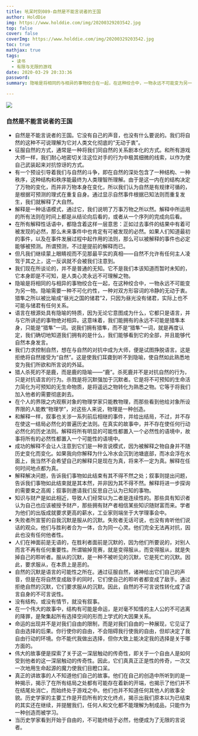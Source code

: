 ```yaml
---
title: 吼呆时刻089-自然是不能言说者的王国
author: HoldDie
img: https://www.holddie.com/img/20200329203542.jpg
top: false
cover: false
coverImg: https://www.holddie.com/img/20200329203542.jpg
toc: true
mathjax: true
tags:
  - 读书
  - 有限与无限的游戏
date: 2020-03-29 20:33:36
password:
summary: 隐喻是将相同的与相异的事物绞合在一起，在这种绞合中，一物永远不可能变为另一物。隐喻需要一种不可化约性，一种对双方形容词的冷静的无动于衷。

---
```


![](https://www.holddie.com/img/20200329203542.jpg)

### 自然是不能言说者的王国

- 自然是不能言说者的王国。它没有自己的声音，也没有什么要说的。我们将自然的这种不可说理解为它对人类文化彻底的“无动于衷”。
- 征服自然的方式，通常是一种将我们同自然的关系剧本化的方式。和所有游戏大师一样，我们耐心地密切关注这位对手的行为中极其细微的线索，以作为使自己武装起来对抗惊讶的方式。
- 有一个预设引导着我们与自然的斗争，即在自然的深处包含了一种结构、一种秩序，这种结构和秩序能最终为人类理智所理解。由于是这一内在的结构决定了万物的变化，而并非万物本身在变化，所以我们认为自然是有规律可循的，是根据可预测的理式在重复自身。通过显示自然事件根据已知法则而重复发生，我们就解释了大自然。
- 解释是一种话语模式，通过它，我们说明了万事万物之所以然。解释中所运用的所有法则在时间上都是从结论向后看的，或者从一个序列的完成向后看。
- 在所有解释性话语中，都隐含着这样一层意思：正如过去事件的结果中有着可被发现的必然，那么未来事件中也肯定有可被发现的必然。如果人们知道最初的事件，以及在事件发展过程中起作用的法则，那么可以被解释的事件也必定能够被预测。所谓预测，不过是提前的解释而已。
- 但凡我们继续蒙上眼睛视而不见那最平实的真相——自然不允许有任何主人凌驾于其之上，这一反讽就不会被我们注意到。
- 我们现在所谈论的，并不是普通的无知。它不是我们本该知道而暂时未知的，它本身即是不可知，是人类心灵永远不可理解之物。
- 隐喻是将相同的与相异的事物绞合在一起，在这种绞合中，一物永远不可能变为另一物。隐喻需要一种不可化约性，一种对双方形容词的冷静的无动于衷。猎隼之所以被比喻成“昼光之国的储君”2，只因为昼光没有储君，实际上也不可能与储君有任何关系。
- 语言在根源处具有隐喻的特质，因为无论它意图成为什么，它都只是语言，并与它所讲述的事物绝对相异。这意味着，我们能拥有的永远不可能是猎隼本身，只能是“猎隼”一词。说我们拥有猎隼，而不是“猎隼”一词，就是再度认定，我们确切地知道我们拥有的是什么，我们能够看到它的全部，并且能够代自然本身发言。
- 我们力求控制自然，想在与自然的对抗中成为大师，便是试图挣脱语言。这是拒绝将自然接受为“自然”。这是使我们耳聋到听不到隐喻，使自然如此熟悉地变为我们所欲和所言说的外延。
- 猎人杀死的不是鹿，而是鹿的隐喻——“鹿”。杀死鹿并不是对抗自然的行为，只是对抗语言的行为。杀戮是将沉默强加于沉默者。它是将不可预知的生命活力简化为可预知的无生命物质，是将遥远之物转化为熟悉之物。它等于将我们加入他者的需要彻底剥去。
- 在个人的界限之内观察对象的物理学家只能教物理，而那些看到他给对象所设界限的人能教“物理学”，对这些人来说，物理是一种创造。
- 和解释一样，叙事也关涉一系列前后相继的事件，并给出结局，不过，并不存在使这一结局必然化的普遍历史法则。在真实的故事中，并不存在使任何行动必然化的历史法则。解释将所有明显的可能性都置入一个必然性的语境中，故事将所有的必然性都置入一个可能性的语境中。
- 成功的解释不会让人注意到它们是一种言说模式，因为被解释之物自身并不随历史变化而变化。如果我向你解释为什么冷水会沉到池塘底部，而冰会浮在水面上，我当然不会希望自己的解释只是现在为真，将来不一定为真。解释在任何时间地点都为真。
- 解释解决问题，告诉我们事物如此结束有其不得不然之处；叙事则提出问题，告诉我们事物如此结束就是其本然，并非因为其不得不然。解释将进一步探询的需要束之高阁；叙事则邀请我们反思自己认为已知的事物。
- 知识与财产是如此相近，导致人们经常以为二者是连续性的。那些具有知识者认为自己也应该被授予财产，那些拥有财产者相信某些知识随财富而来。学者为他们的出版成就要求更高的薪水，工业家则端坐于大学理事会中。
- 失败者所宣誓的自我沉默是服从的沉默。失败者无话可说，也没有肯听他们说话的观众。他们与胜利者合为一体，合为同一心灵。他们完全无法再对抗，因此也没有任何他者性。
- 人们在神面前是无语的，在胜利者面前是沉默的，因为他们所要说的，对别人而言不再有任何重要性。所谓输掉竞赛，就是变得服从，而变得服从，就是失掉自己的聆听者。服从的沉默，是一种不被听见的沉默，它是死亡的沉默。因此，要求服从，在本质上是恶的。
- 自然的沉默是语言的可能性之所在。通过征服自然，诸神给出它们自己的声音，但是在将自然变成敌手的同时，它们使自己的聆听者都变成了敌手。通过拒绝自然的沉默，它们要求服从的沉默。因此，自然的不可言说性转化成了语言自身的不可言说性。
- 没有结构，或没有情节，就没有叙事。
- 在一个伟大的故事中，结构有可能是命运，是对毫不知情的主人公的不可逃离的降罪，是聚集起所有选择空间的形而上学式的大因果关系。
- 命运的出现并不是对我们自由的限制，而是对我们自由的一种展现，它见证了自由选择的后果。你行使你的自由，不会阻碍我行使我的自由，但却决定了我自由行动的环境。你不能代我做出选择，但你大致上能决定我的选择是关于哪方面的。
- 伟大的故事便是探索了关于这一深层触动的传奇性，即关于一个自由人是如何受到他者的这一深层触动的传奇性。因此，它们真真正正是性的传奇，一次又一次地用生命起源的魔力使我们目瞪口呆。
- 真正的讲故事的人不知道他们自己的故事。他们在自己的创造中所听到的是一种揭示，揭示了在所有结局之处都有可能存在着新的开端，也揭示了他们并不在结尾处消亡，而始终处于游戏之中。他们也并不知道任何其他人的故事全貌。历史学家的主要工作是开启所有的文化终点，揭示出我们原本以为已结束的其实还在继续，并提醒我们，任何人和文化都不能理解为制成品，只能作为一种创造而被学习。
- 当历史学家看到开始于自由的，不可能终结于必然，他便成为了无限的言说者。